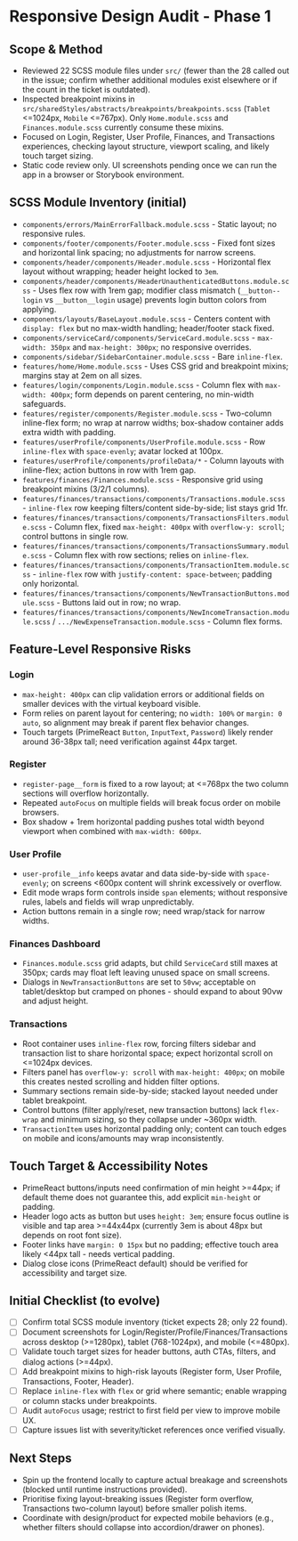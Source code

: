 # Responsive Design Audit - Phase 1

## Scope & Method
- Reviewed 22 SCSS module files under `src/` (fewer than the 28 called out in the issue; confirm whether additional modules exist elsewhere or if the count in the ticket is outdated).
- Inspected breakpoint mixins in `src/sharedStyles/abstracts/breakpoints/breakpoints.scss` (`Tablet` <=1024px, `Mobile` <=767px). Only `Home.module.scss` and `Finances.module.scss` currently consume these mixins.
- Focused on Login, Register, User Profile, Finances, and Transactions experiences, checking layout structure, viewport scaling, and likely touch target sizing.
- Static code review only. UI screenshots pending once we can run the app in a browser or Storybook environment.

## SCSS Module Inventory (initial)
- `components/errors/MainErrorFallback.module.scss` - Static layout; no responsive rules.
- `components/footer/components/Footer.module.scss` - Fixed font sizes and horizontal link spacing; no adjustments for narrow screens.
- `components/header/components/Header.module.scss` - Horizontal flex layout without wrapping; header height locked to `3em`.
- `components/header/components/HeaderUnauthenticatedButtons.module.scss` - Uses flex row with 1rem gap; modifier class mismatch (`__button--login` vs `__button__login` usage) prevents login button colors from applying.
- `components/layouts/BaseLayout.module.scss` - Centers content with `display: flex` but no max-width handling; header/footer stack fixed.
- `components/serviceCard/components/ServiceCard.module.scss` - `max-width: 350px` and `max-height: 300px`; no responsive overrides.
- `components/sidebar/SidebarContainer.module.scss` - Bare `inline-flex`.
- `features/home/Home.module.scss` - Uses CSS grid and breakpoint mixins; margins stay at 2em on all sizes.
- `features/login/components/Login.module.scss` - Column flex with `max-width: 400px`; form depends on parent centering, no min-width safeguards.
- `features/register/components/Register.module.scss` - Two-column inline-flex form; no wrap at narrow widths; box-shadow container adds extra width with padding.
- `features/userProfile/components/UserProfile.module.scss` - Row `inline-flex` with `space-evenly`; avatar locked at 100px.
- `features/userProfile/components/profileData/*` - Column layouts with inline-flex; action buttons in row with 1rem gap.
- `features/finances/Finances.module.scss` - Responsive grid using breakpoint mixins (3/2/1 columns).
- `features/finances/transactions/components/Transactions.module.scss` - `inline-flex` row keeping filters/content side-by-side; list stays grid 1fr.
- `features/finances/transactions/components/TransactionsFilters.module.scss` - Column flex, fixed `max-height: 400px` with `overflow-y: scroll`; control buttons in single row.
- `features/finances/transactions/components/TransactionsSummary.module.scss` - Column flex with row sections; relies on `inline-flex`.
- `features/finances/transactions/components/TransactionItem.module.scss` - `inline-flex` row with `justify-content: space-between`; padding only horizontal.
- `features/finances/transactions/components/NewTransactionButtons.module.scss` - Buttons laid out in row; no wrap.
- `features/finances/transactions/components/NewIncomeTransaction.module.scss` / `.../NewExpenseTransaction.module.scss` - Column flex forms.

## Feature-Level Responsive Risks
### Login
- `max-height: 400px` can clip validation errors or additional fields on smaller devices with the virtual keyboard visible.
- Form relies on parent layout for centering; no `width: 100%` or `margin: 0 auto`, so alignment may break if parent flex behavior changes.
- Touch targets (PrimeReact `Button`, `InputText`, `Password`) likely render around 36-38px tall; need verification against 44px target.

### Register
- `register-page__form` is fixed to a row layout; at <=768px the two column sections will overflow horizontally.
- Repeated `autoFocus` on multiple fields will break focus order on mobile browsers.
- Box shadow + 1rem horizontal padding pushes total width beyond viewport when combined with `max-width: 600px`.

### User Profile
- `user-profile__info` keeps avatar and data side-by-side with `space-evenly`; on screens <600px content will shrink excessively or overflow.
- Edit mode wraps form controls inside `span` elements; without responsive rules, labels and fields will wrap unpredictably.
- Action buttons remain in a single row; need wrap/stack for narrow widths.

### Finances Dashboard
- `Finances.module.scss` grid adapts, but child `ServiceCard` still maxes at 350px; cards may float left leaving unused space on small screens.
- Dialogs in `NewTransactionButtons` are set to `50vw`; acceptable on tablet/desktop but cramped on phones - should expand to about 90vw and adjust height.

### Transactions
- Root container uses `inline-flex` row, forcing filters sidebar and transaction list to share horizontal space; expect horizontal scroll on <=1024px devices.
- Filters panel has `overflow-y: scroll` with `max-height: 400px`; on mobile this creates nested scrolling and hidden filter options.
- Summary sections remain side-by-side; stacked layout needed under tablet breakpoint.
- Control buttons (filter apply/reset, new transaction buttons) lack `flex-wrap` and minimum sizing, so they collapse under ~360px width.
- `TransactionItem` uses horizontal padding only; content can touch edges on mobile and icons/amounts may wrap inconsistently.

## Touch Target & Accessibility Notes
- PrimeReact buttons/inputs need confirmation of min height >=44px; if default theme does not guarantee this, add explicit `min-height` or padding.
- Header logo acts as button but uses `height: 3em`; ensure focus outline is visible and tap area >=44x44px (currently 3em is about 48px but depends on root font size).
- Footer links have `margin: 0 15px` but no padding; effective touch area likely <44px tall - needs vertical padding.
- Dialog close icons (PrimeReact default) should be verified for accessibility and target size.

## Initial Checklist (to evolve)
- [ ] Confirm total SCSS module inventory (ticket expects 28; only 22 found).
- [ ] Document screenshots for Login/Register/Profile/Finances/Transactions across desktop (>=1280px), tablet (768-1024px), and mobile (<=480px).
- [ ] Validate touch target sizes for header buttons, auth CTAs, filters, and dialog actions (>=44px).
- [ ] Add breakpoint mixins to high-risk layouts (Register form, User Profile, Transactions, Footer, Header).
- [ ] Replace `inline-flex` with `flex` or grid where semantic; enable wrapping or column stacks under breakpoints.
- [ ] Audit `autoFocus` usage; restrict to first field per view to improve mobile UX.
- [ ] Capture issues list with severity/ticket references once verified visually.

## Next Steps
- Spin up the frontend locally to capture actual breakage and screenshots (blocked until runtime instructions provided).
- Prioritise fixing layout-breaking issues (Register form overflow, Transactions two-column layout) before smaller polish items.
- Coordinate with design/product for expected mobile behaviors (e.g., whether filters should collapse into accordion/drawer on phones).
